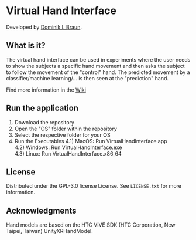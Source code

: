 # Virtual Hand Interface
Developed by [Dominik I. Braun](https://github.com/Daserym/).

## What is it?
The virtual hand interface can be used in experiments where the user needs to show the subjects a specific hand movement and then asks the subject to follow the movement of the "control" hand. The predicted movement by a classifier/machine learning/... is then seen at the "prediction" hand. 

Find more information in the [Wiki](https://github.com/NsquaredLab/Virtual-Hand-Interface/wiki)

## Run the application
1) Download the repository 
2) Open the "OS" folder within the repository
3) Select the respective folder for your OS
4) Run the Executables
4.1) MacOS: Run VirtualHandInterface.app <br>
4.2) Windows: Run VirtualHandInterface.exe <br>
4.3) Linux: Run VirtualHandInterface.x86_64 <br>

## License
Distributed under the GPL-3.0 license License. See `LICENSE.txt` for more information. 

## Acknowledgments
Hand models are based on the HTC VIVE SDK (HTC Corporation, New Taipei, Taiwan) UnityXRHandModel.
